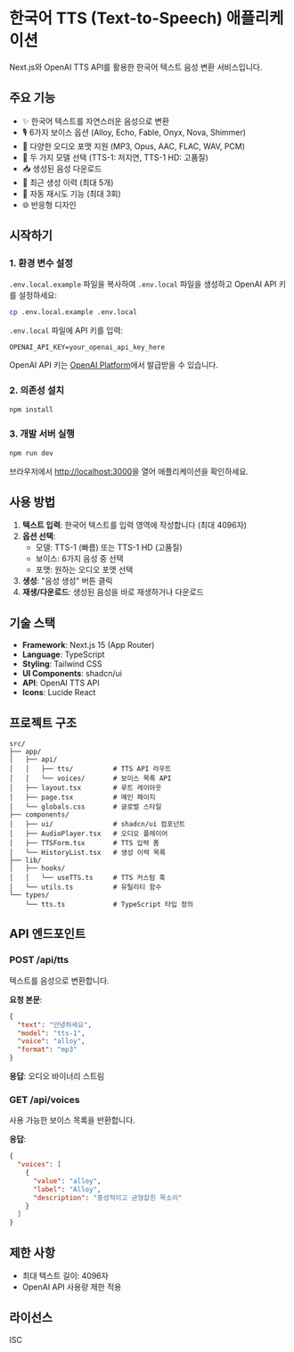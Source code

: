 # 한국어 TTS (Text-to-Speech) 애플리케이션

Next.js와 OpenAI TTS API를 활용한 한국어 텍스트 음성 변환 서비스입니다.

## 주요 기능

- ✨ 한국어 텍스트를 자연스러운 음성으로 변환
- 🎙️ 6가지 보이스 옵션 (Alloy, Echo, Fable, Onyx, Nova, Shimmer)
- 🎵 다양한 오디오 포맷 지원 (MP3, Opus, AAC, FLAC, WAV, PCM)
- 🚀 두 가지 모델 선택 (TTS-1: 저지연, TTS-1 HD: 고품질)
- 📥 생성된 음성 다운로드
- 📜 최근 생성 이력 (최대 5개)
- 🔄 자동 재시도 기능 (최대 3회)
- 🌐 반응형 디자인

## 시작하기

### 1. 환경 변수 설정

`.env.local.example` 파일을 복사하여 `.env.local` 파일을 생성하고 OpenAI API 키를 설정하세요:

```bash
cp .env.local.example .env.local
```

`.env.local` 파일에 API 키를 입력:

```env
OPENAI_API_KEY=your_openai_api_key_here
```

OpenAI API 키는 [OpenAI Platform](https://platform.openai.com/api-keys)에서 발급받을 수 있습니다.

### 2. 의존성 설치

```bash
npm install
```

### 3. 개발 서버 실행

```bash
npm run dev
```

브라우저에서 [http://localhost:3000](http://localhost:3000)을 열어 애플리케이션을 확인하세요.

## 사용 방법

1. **텍스트 입력**: 한국어 텍스트를 입력 영역에 작성합니다 (최대 4096자)
2. **옵션 선택**:
   - 모델: TTS-1 (빠름) 또는 TTS-1 HD (고품질)
   - 보이스: 6가지 음성 중 선택
   - 포맷: 원하는 오디오 포맷 선택
3. **생성**: "음성 생성" 버튼 클릭
4. **재생/다운로드**: 생성된 음성을 바로 재생하거나 다운로드

## 기술 스택

- **Framework**: Next.js 15 (App Router)
- **Language**: TypeScript
- **Styling**: Tailwind CSS
- **UI Components**: shadcn/ui
- **API**: OpenAI TTS API
- **Icons**: Lucide React

## 프로젝트 구조

```
src/
├── app/
│   ├── api/
│   │   ├── tts/          # TTS API 라우트
│   │   └── voices/       # 보이스 목록 API
│   ├── layout.tsx        # 루트 레이아웃
│   ├── page.tsx          # 메인 페이지
│   └── globals.css       # 글로벌 스타일
├── components/
│   ├── ui/               # shadcn/ui 컴포넌트
│   ├── AudioPlayer.tsx   # 오디오 플레이어
│   ├── TTSForm.tsx       # TTS 입력 폼
│   └── HistoryList.tsx   # 생성 이력 목록
├── lib/
│   ├── hooks/
│   │   └── useTTS.ts     # TTS 커스텀 훅
│   └── utils.ts          # 유틸리티 함수
└── types/
    └── tts.ts            # TypeScript 타입 정의
```

## API 엔드포인트

### POST /api/tts

텍스트를 음성으로 변환합니다.

**요청 본문**:
```json
{
  "text": "안녕하세요",
  "model": "tts-1",
  "voice": "alloy",
  "format": "mp3"
}
```

**응답**: 오디오 바이너리 스트림

### GET /api/voices

사용 가능한 보이스 목록을 반환합니다.

**응답**:
```json
{
  "voices": [
    {
      "value": "alloy",
      "label": "Alloy",
      "description": "중성적이고 균형잡힌 목소리"
    }
  ]
}
```

## 제한 사항

- 최대 텍스트 길이: 4096자
- OpenAI API 사용량 제한 적용

## 라이선스

ISC
